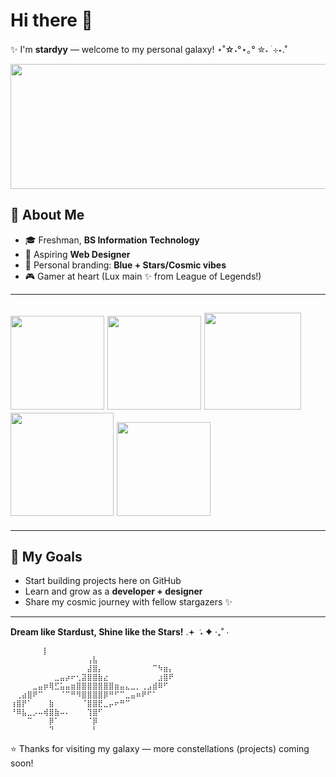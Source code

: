 # Hi there 👋

✨ I'm **stardyy** — welcome to my personal galaxy! ⋆˚☆˖°⋆｡° ✮˖ ࣪ ⊹⋆.˚

<img src="https://github.com/user-attachments/assets/9899cddb-6be2-46e2-ac41-cbd926953a3c" height="200" width="1000"> 



## 🌌 About Me

- 🎓 Freshman, **BS Information Technology**
- 🎨 Aspiring **Web Designer**
- 💙 Personal branding: **Blue + Stars/Cosmic vibes**
- 🎮 Gamer at heart (Lux main ✨ from League of Legends!)
---
<img src="https://github.com/user-attachments/assets/16afdcfb-e06a-43d7-8432-4cff71f0cc57" width="150"> <img src="https://github.com/user-attachments/assets/4d22a452-5058-4947-b214-276e50d7e0a4" width="150"> <img src="https://github.com/user-attachments/assets/1aaf1c71-f60d-4155-aee6-8fa8050f2e4e" width="155"> <img src="https://github.com/user-attachments/assets/4e9c6ea5-f7b5-4f4c-95d5-bc748fe10b9e" width="165"> <img src="https://github.com/user-attachments/assets/1fd99ff1-192d-43fd-945e-3fa3babbc4ab" width="150">
---


---

## 🚀 My Goals

- Start building projects here on GitHub  
- Learn and grow as a **developer + designer**  
- Share my cosmic journey with fellow stargazers ✨  

---
**Dream like Stardust, Shine like the Stars!** .𖥔 ݁ ˖ ✦ ‧₊˚ ⋅
```
⠀⠀⠀⠀⠀⠀⡇⠀⠀⠀⠀⠀⠀⠀⠀⠀⠀⠀⠀⠀⠀
⠀⠀⠀⠀⠀⠀⠀⠀⠀⠀⠀⠀⠀⠀⢠⣧⠀⠀⠀⠀⠀⠀⠀⠀⠀⠀⠀⠀⠀⠀
⠀⠀⠀⠀⠀⠀⠀⠀⠀⠀⠀⠀⠀⠀⣼⣿⡄⠀⠀⠀⠀⠀⠀⠀⠀⠀⠉⠳⣶⡄
⠀⠀⠀⠀⠀⠀⠀⠀⣀⣤⡴⠖⢂⣽⣿⣿⣷⣔⠀⠀⠀⠀⠀⠀⠀⠀⠀⣰⣿⠟
⠀⠀⠀⠀⣀⣤⡶⢿⣋⣥⣤⣶⣿⣿⣿⣿⣿⣿⣿⣶⣤⣄⣀⡀⢀⣠⣾⠿⠋⠀
⠀⢀⣴⣿⠟⠉⠀⠀⠀⠈⠉⠛⠻⣿⣿⣿⣿⡿⠛⠋⠉⣀⣤⠶⠟⠋⠁⠀⠀⠀
⢰⣿⡟⠁⠀⠀⠀⣷⠀⠀⠀⠀⠀⠈⣿⣿⣟⣀⡤⠖⠛⠉⠀⠀⠀⠀⠀⠀⠀⠀
⠘⠿⣧⣀⡠⠤⢾⣿⣷⠤⠄⠀⠀⠀⢹⣿⠋⠀⠀⠀⠀⠀⠀⠀⠀⠀⠀⠀⠀⠀
⠀⠀⠀⠉⠀⠀⠀⡿⠁⠀⠀⠀⠀⠀⠈⡿⠀⠀⠀⠀⠀⠀⠀⠀⠀⠀⠀⠀⠀⠀
⠀⠀⠀⠀⠀⠀⠀⠙⠀⠀⠀⠀⠀⠀⠀⠃⠀⠀⠀⠀⠀⠀⠀⠀⠀⠀⠀⠀⠀⠀

```


⭐ Thanks for visiting my galaxy — more constellations (projects) coming soon!

